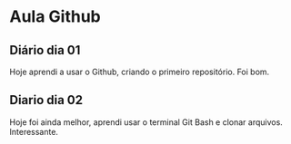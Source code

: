 # Aula Github

## Diário dia 01

Hoje aprendi a usar o Github, criando o primeiro repositório.
Foi bom.

## Diario dia 02

Hoje foi ainda melhor, aprendi usar o terminal Git Bash e clonar arquivos. 
Interessante.
